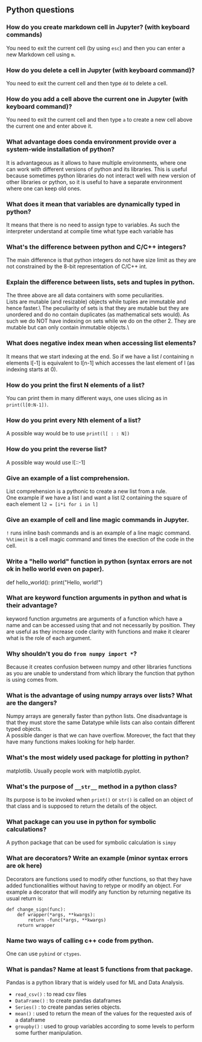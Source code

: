 ## Python questions

### How do you create markdown cell in Jupyter? (with keyboard commands)
You need to exit the current cell (by using `esc`) and then you can enter a new Markdown cell using `m`.

### How do you delete a cell in Jupyter (with keyboard command)?
You need to exit the current cell and then type `dd` to delete a cell.

### How do you add a cell above the current one in Jupyter (with keyboard command)?
You need to exit the current cell and then type `a` to create a new cell above the current one and enter above it.

### What advantage does conda environment provide over a system-wide installation of python?
It is advantageous as it allows to have multiple environments, where one can work with different versions of python and its libraries.
This is useful because sometimes python libraries do not interact well with new version of other libraries or python, so it is useful to 
have a separate environment where one can keep old ones.

### What does it mean that variables are dynamically typed in python?
It means that there is no need to assign type to variables. As such the interpreter understand at compile time what type each variable has

### What's the difference between python and C/C++ integers?
The main difference is that python integers do not have size limit as they are not constrained by the 8-bit representation of C/C++ int.

### Explain the difference between lists, sets and tuples in python.
The three above are all data containers with some peculiarities.\
Lists are mutable (and resizable) objects while tuples are immutable and hence faster.\ 
The peculiarity of sets is that they are mutable but they are unordered and do no contain duplicates (as mathematical sets would). As such we do NOT have indexing on sets while we do on the other 2. They are mutable but can only contain immutable objects.\

### What does negative index mean when accessing list elements?
It means that we start indexing at the end. So if we have a list *l* containing n elements l[-1] is equivalent to l[n-1] which accesses the last element of l (as indexing starts at 0).

### How do you print the first N elements of a list?
You can print them in many different ways, one uses slicing as in `print(l[0:N-1])`.

### How do you print every Nth element of a list?
A possible way would be to use `print(l[ : : N])`

### How do you print the reverse list?
A possible way would use l[::-1]

### Give an example of a list comprehension.
List comprehension is a pythonic to create a new list from a rule.\
One example if we have a list l and want a list l2 containing the square of each element
`l2 = [i*i for i in l]`

### Give an example of cell and line magic commands in Jupyter.
`!` runs inline bash commands and is an example of a line magic command.
`%%timeit` is a cell magic command and times the exection of the code in the cell.

### Write a "hello world" function in python (syntax errors are not ok in hello world even on paper).
def hello_world():
    print("Hello, world!")

### What are keyword function arguments in python and what is their advantage?
keyword function argumetns are arguments of a function which have a name and can be accessed using that and not necessarily by position. They are useful as they increase code clarity with functions and make it clearer what is the role of each argument.   

### Why shouldn't you do `from numpy import *`?
Because it creates confusion between numpy and other libraries functions as you are unable to understand from which library the function that python is using comes from.

### What is the advantage of using numpy arrays over lists? What are the dangers?
Numpy arrays are generally faster than python lists. One disadvantage is that they must store the same Datatype while lists can also contain different typed objects.\
A possible danger is that we can have overflow. Moreover, the fact that they have many functions makes looking for help harder.

### What's the most widely used package for plotting in python?
matplotlib. Usually people work with matplotlib.pyplot.

### What's the purpose of `__str__` method in a python class?
Its purpose is to be invoked when `print()` or `str()` is called on an object of that class and is supposed to return the details of the object.

### What package can you use in python for symbolic calculations?
A python package that can be used for symbolic calculation is `simpy`

### What are decorators? Write an example (minor syntax errors are ok here)
Decorators are functions used to modify other functions, so that they have added functionalities without having to retype or modify an object.
For example a decorator that will modify any function by returning negative its usual return is:
```
def change_sign(func):
    def wrapper(*args, **kwargs):
        return -func(*args, **kwargs)
    return wrapper
```

### Name two ways of calling c++ code from python.
One can use `pybind` or `ctypes`.

### What is pandas? Name at least 5 functions from that package.
Pandas is a python library that is widely used for ML and Data Analysis.
 - `read_csv()` : to read csv files
 - `DataFrame()` : to create pandas dataframes
 - `Series()` : to create pandas series objects.
 - `mean()` : used to return the mean of the values for the requested axis of a dataframe
 - `groupby()` : used to group variables according to some levels to perform some further manipulation.
